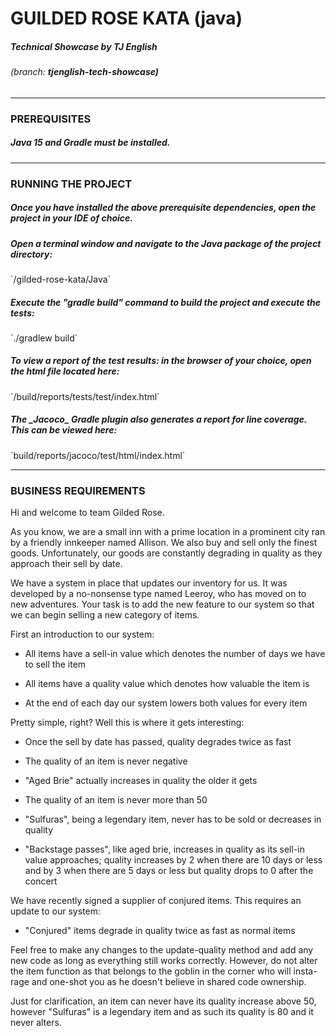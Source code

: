 <h1>GUILDED ROSE KATA (java) </h1>
<h5><i>Technical Showcase by TJ English</i></h5>
<h6><i>(branch: <b>tjenglish-tech-showcase)</b></i></h6>

***

<h3><b>PREREQUISITES</b></h3>

<h5><b>Java 15</b> and <b>Gradle</b> must be installed.</h5>

***

<h3><b>RUNNING THE PROJECT</b></h3>

<h5>Once you have installed the above prerequisite dependencies, open the project in your IDE of choice.</h5>

<h5>Open a terminal window and navigate to the Java package of the project directory:</h5> `/gilded-rose-kata/Java`

<h5>Execute the "gradle build" command to build the project and execute the tests:</h5> `./gradlew build`

<h5>To view a report of the test results: in the browser of your choice, open the html file located here:</h5> `/build/reports/tests/test/index.html`

<h5>The _Jacoco_ Gradle plugin also generates a report for line coverage. This can be viewed here:</h5> `build/reports/jacoco/test/html/index.html`

***

<h3><b>BUSINESS REQUIREMENTS</b></h3>

Hi and welcome to team Gilded Rose.

As you know, we are a small inn with a prime location in a prominent city ran
by a friendly innkeeper named Allison.  We also buy and sell only the finest
goods. Unfortunately, our goods are constantly degrading in quality as they
approach their sell by date.

We have a system in place that updates our inventory for us. It was developed
by a no-nonsense type named Leeroy, who has moved on to new adventures. Your
task is to add the new feature to our system so that we can begin selling a
new category of items.

First an introduction to our system:

- All items have a sell-in value which denotes the number of days we have to
  sell the item

- All items have a quality value which denotes how valuable the item is

- At the end of each day our system lowers both values for every item

Pretty simple, right? Well this is where it gets interesting:

- Once the sell by date has passed, quality degrades twice as fast

- The quality of an item is never negative

- "Aged Brie" actually increases in quality the older it gets

- The quality of an item is never more than 50

- "Sulfuras", being a legendary item, never has to be sold or decreases in
  quality

- "Backstage passes", like aged brie, increases in quality as its sell-in
  value approaches; quality increases by 2 when there are 10 days or less
  and by 3 when there are 5 days or less but quality drops to 0 after the
  concert

We have recently signed a supplier of conjured items. This requires an update
to our system:

- "Conjured" items degrade in quality twice as fast as normal items

Feel free to make any changes to the update-quality method and add any new code
as long as everything still works correctly. However, do not alter the item
function as that belongs to the goblin in the corner who will insta-rage and
one-shot you as he doesn't believe in shared code ownership.


Just for clarification, an item can never have its quality increase above 50,
however "Sulfuras" is a legendary item and as such its quality is 80 and it
never alters.
